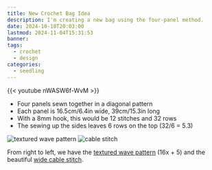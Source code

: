 ```yaml
---
title: New Crochet Bag Idea
description: I'm creating a new bag using the four-panel method.
date: 2024-10-10T20:03:00
lastmod: 2024-11-04T15:31:53
banner: 
tags:
  - crochet
  - design
categories:
  - seedling
---
```

  
{{< youtube nWASW6f-WvM >}}  
  
- Four panels sewn together in a diagonal pattern  
- Each panel is 16.5cm/6.4in wide, 39cm/15.3in long  
- With a 8mm hook, this would be 12 stitches and 32 rows  
- The sewing up the sides leaves 6 rows on the top (32/6 = 5.3)  
  
![textured wave pattern](https://mypicot.com/img/pt-1112.jpg) ![cable stitch](https://mypicot.com/img/pt-3488-1.jpg)  
  
From right to left, we have the [textured wave pattern](https://mypicot.com/0029.html) (16x + 5) and the beautiful [wide cable stitch](https://mypicot.com/2082.html).  
